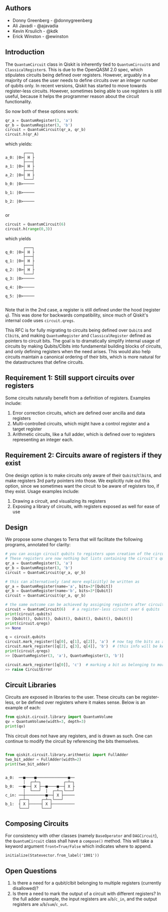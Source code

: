 ## Authors
- Donny Greenberg - @donnygreenberg
- Ali Javadi - @ajavadia
- Kevin Krsulich - @kdk
- Erick Winston - @ewinston

## Introduction

The `QuantumCircuit` class in Qiskit is inherently tied to `QuantumCircuit`s and `ClassicalRegister`s. 
This is due to the OpenQASM 2.0 spec, which stipulates circuits being defined over registers. However, arguably
in a majority of cases the user needs to define circuits over an integer number of qubits only. 
In recent versions, Qiskit has started to move towards register-less circuits. However, sometimes being
able to use registers is still useful, because it helps the programmer reason about the circuit functionality.

So now both of these options work:

```python
qr_a = QuantumRegister(3, 'a')
qr_b = QuantumRegister(3, 'b')
circuit = QuantumCircuit(qr_a, qr_b)
circuit.h(qr_A)
```
which yields:
```
        ┌───┐
a_0: |0>┤ H ├
        ├───┤
a_1: |0>┤ H ├
        ├───┤
a_2: |0>┤ H ├
        └───┘
b_0: |0>─────
             
b_1: |0>─────
             
b_2: |0>─────
             
```
or
```python
circuit = QuantumCircuit(6)
circuit.h(range(0,3))
```
which yields
```
        ┌───┐
q_0: |0>┤ H ├
        ├───┤
q_1: |0>┤ H ├
        ├───┤
q_2: |0>┤ H ├
        └───┘
q_3: |0>─────
             
q_4: |0>─────
             
q_5: |0>─────
             
```

Note that in the 2nd case, a register is still defined under the hood (register `q`). This was done for backwards
compatibility, since much of Qiskit's internal code uses `circuit.qregs`.

This RFC is for fully migrating to circuits being defined over `Qubit`s and `Clbit`s, and making `QuantumRegister` and
`ClassicalRegister` defined as pointers to circuit bits. The goal is to dramatically simplify internal usage of circuits
by making Qubits/Clbits into fundamental building blocks of circuits, and only defining registers when the need arises.
This would also help circuits maintain a canonical ordering of their bits, which is more natural for the datastructures
that define circuits.

## Requirement 1: Still support circuits over registers

Some circuits naturally benefit from a definition of registers. Examples include:
1. Error correction circuits, which are defined over ancilla and data registers
2. Multi-controlled circuits, which might have a control register and a target register
3. Arithmetic circuits, like a full adder, which is defined over to registers representing an integer each.

## Requirement 2: Circuits aware of registers if they exist

One design option is to make circuits only aware of their `Qubit`s/`Clbit`s, and make registers 3rd party pointers into
those. We explicitly rule out this option, since we sometimes want the circuit to be aware of registers too, if they
exist. Usage examples include:
1. Drawing a circuit, and visualizing its registers
2. Exposing a library of circuits, with registers exposed as well for ease of use

## Design
We propose some changes to Terra that will facilitate the following programs, annotated for clarity:

```python
# you can assign circuit qubits to registers upon creation of the circuit.
# These registers are now nothing but lists containing the circuit's qubits
qr_a = QuantumRegister(3, 'a')
qr_b = QuantumRegister(3, 'b')
circuit = QuantumCircuit(qr_a, qr_b)

# this can alternatively (and more explicitly) be written as
qr_a = QuantumRegister(name='a', bits=3*[Qubit])
qr_b = QuantumRegister(name='b', bits=3*[Qubit])
circuit = QuantumCircuit(qr_a, qr_b)

# the same outcome can be achieved by assigning registers after circuit creation
circuit = QuantumCircuit(6)   # a register-less circuit over 6 qubits
print(circuit.qubits)
>> [Qubit(), Qubit(), Qubit(), Qubit(), Qubit(), Qubit()]
print(circuit.qregs)
>> None

q = circuit.qubits
circuit.mark_register([q[0], q[1], q[2]], 'a')  # now tag the bits as an 'a' and 'b' register
circuit.mark_register([q[2], q[3], q[4]], 'b')  # (this info will be kept in circuit)
print(circuit.qregs)
>> [QuantumRegister(3, 'a'), QuantumRegister(3, 'b')]

circuit.mark_register([q[0]], 'c')  # marking a bit as belonging to more than one register is disallowed
>> raise CircuitError
```

## Circuit Libraries
Circuits are exposed in libraries to the user. These circuits can be register-less, or be defined over
registers where it makes sense. Below is an example of each:

```python
from qiskit.circuit.library import QuantumVolume
qv = QuantumVolume(width=3, depth=3)
print(qv)
```
This circuit does not have any registers, and is drawn as such. One can continue to modify the circuit by referencing
the bits themselves.
```
```

```python
from qiskit.circuit.library.arithmetic import FullAdder
two_bit_adder = FullAdder(width=2)
print(two_bit_adder)
```
```
                                 
a_0:  ──■────■──────────────■──
        │  ┌─┴─┐          ┌─┴─┐
b_0:  ──■──┤ X ├──■────■──┤ X ├
        │  └───┘  │  ┌─┴─┐└───┘
c_in: ──┼─────────■──┤ X ├─────
      ┌─┴─┐     ┌─┴─┐└───┘     
b_1:  ┤ X ├─────┤ X ├──────────
      └───┘     └───┘          
```

## Composing Circuits
For consistency with other classes (namely `BaseOperator` and `DAGCircuit`), the `QuantumCircuit` class shall have
a `compose()` method. This will take a keyword argument `front=True/False` which indicates where to append.
```
initialize(Statevector.from_label('1001'))
```

## Open Questions
1. Is there a need for a qubit/clbit belonging to multiple registers (currently disallowed)?
2. Is there a need to mark the output of a circuit with different registers? In the full adder example, the input
registers are `a`/`b`/`c_in`, and the output registers are `a`/`b`/`sum`/`c_out`.
